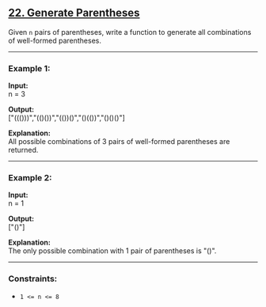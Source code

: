 ## [22. Generate Parentheses](https://leetcode.com/problems/generate-parentheses/)

Given `n` pairs of parentheses, write a function to generate all combinations of well-formed parentheses.  

---

### Example 1:
**Input:**  
n = 3  

**Output:**  
["((()))","(()())","(())()","()(())","()()()"]  

**Explanation:**  
All possible combinations of 3 pairs of well-formed parentheses are returned.  

---

### Example 2:
**Input:**  
n = 1  

**Output:**  
["()"]  

**Explanation:**  
The only possible combination with 1 pair of parentheses is "()".  

---

### Constraints:
- `1 <= n <= 8`  
